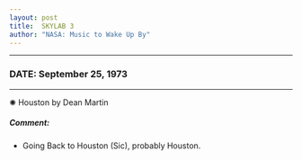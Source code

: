 ```yaml
---
layout: post
title:  SKYLAB 3
author: "NASA: Music to Wake Up By"
---
```


----
### DATE: September 25, 1973
----
✺ Houston by Dean Martin

##### Comment:
* Going Back to Houston (Sic), probably Houston.
